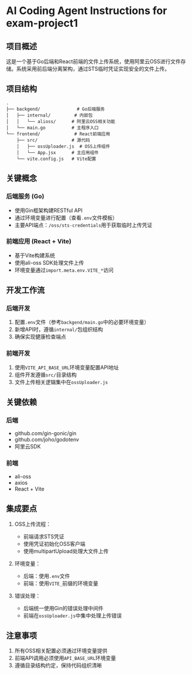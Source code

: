 # AI Coding Agent Instructions for exam-project1

## 项目概述

这是一个基于Go后端和React前端的文件上传系统，使用阿里云OSS进行文件存储。系统采用前后端分离架构，通过STS临时凭证实现安全的文件上传。

## 项目结构

```
.
├── backgend/              # Go后端服务
│   ├── internal/         # 内部包
│   │   └── alioss/      # 阿里云OSS相关功能
│   └── main.go          # 主程序入口
└── frontend/             # React前端应用
    ├── src/             # 源代码
    │   ├── ossUploader.js  # OSS上传组件
    │   └── App.jsx      # 主应用组件
    └── vite.config.js   # Vite配置
```

## 关键概念

### 后端服务 (Go)
- 使用Gin框架构建RESTful API
- 通过环境变量进行配置（查看`.env`文件模板）
- 主要API端点：`/oss/sts-credentials`用于获取临时上传凭证

### 前端应用 (React + Vite)
- 基于Vite构建系统
- 使用ali-oss SDK处理文件上传
- 环境变量通过`import.meta.env.VITE_*`访问

## 开发工作流

### 后端开发
1. 配置`.env`文件（参考`backgend/main.go`中的必要环境变量）
2. 新增API时，遵循`internal/`包组织结构
3. 确保实现健康检查端点

### 前端开发
1. 使用`VITE_API_BASE_URL`环境变量配置API地址
2. 组件开发遵循`src/`目录结构
3. 文件上传相关逻辑集中在`ossUploader.js`

## 关键依赖

### 后端
- github.com/gin-gonic/gin
- github.com/joho/godotenv
- 阿里云SDK

### 前端
- ali-oss
- axios
- React + Vite

## 集成要点

1. OSS上传流程：
   - 前端请求STS凭证
   - 使用凭证初始化OSS客户端
   - 使用multipartUpload处理大文件上传

2. 环境变量：
   - 后端：使用`.env`文件
   - 前端：使用`VITE_`前缀的环境变量

3. 错误处理：
   - 后端统一使用Gin的错误处理中间件
   - 前端在`ossUploader.js`中集中处理上传错误

## 注意事项

1. 所有OSS相关配置必须通过环境变量提供
2. 前端API调用必须使用`API_BASE_URL`环境变量
3. 遵循目录结构约定，保持代码组织清晰